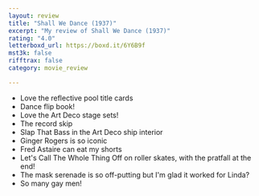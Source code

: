 ```yaml
---
layout: review
title: "Shall We Dance (1937)"
excerpt: "My review of Shall We Dance (1937)"
rating: "4.0"
letterboxd_url: https://boxd.it/6Y6B9f
mst3k: false
rifftrax: false
category: movie_review

---
```


* Love the reflective pool title cards
* Dance flip book!
* Love the Art Deco stage sets!
* The record skip
* Slap That Bass in the Art Deco ship interior
* Ginger Rogers is so iconic
* Fred Astaire can eat my shorts
* Let's Call The Whole Thing Off on roller skates, with the pratfall at the end!
* The mask serenade is so off-putting but I'm glad it worked for Linda?
* So many gay men!